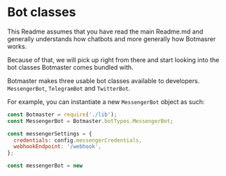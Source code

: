 # Bot classes

This Readme assumes that you have read the main Readme.md and generally understands how chatbots and more generally how Botmasrer works.

Because of that, we will pick up right from there and start looking into the bot classes Botmaster comes bundled with.

Botmaster makes three usable bot classes available to developers. `MessengerBot`, `TelegramBot` and `TwitterBot`.

For example, you can instantiate a new `MessengerBot` object as such:

```js
const Botmaster = require('./lib');
const MessengerBot = Botmaster.botTypes.MessengerBot;

const messengerSettings = {
  credentials: config.messengerCredentials,
  webhookEndpoint: '/webhook',
};

const messengerBot = new
